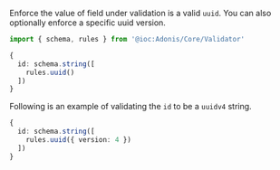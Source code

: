 Enforce the value of field under validation is a valid `uuid`. You can also optionally enforce a specific uuid version.

```ts
import { schema, rules } from '@ioc:Adonis/Core/Validator'

{
  id: schema.string([
    rules.uuid()
  ])
}
```

Following is an example of validating the `id` to be a `uuidv4` string. 

```ts
{
  id: schema.string([
    rules.uuid({ version: 4 })
  ])
}
```

